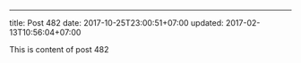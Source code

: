 ---
title: Post 482
date: 2017-10-25T23:00:51+07:00
updated: 2017-02-13T10:56:04+07:00

This is content of post 482